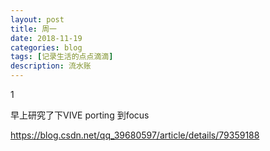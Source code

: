 ```yaml
---
layout: post
title: 周一
date: 2018-11-19
categories: blog
tags: [记录生活的点点滴滴]
description: 流水账
---
```


1 

早上研究了下VIVE porting 到focus

https://blog.csdn.net/qq_39680597/article/details/79359188





